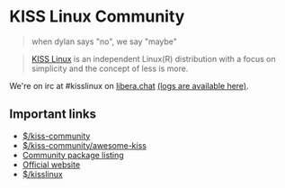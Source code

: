 # KISS Linux Community

> when dylan says "no", we say "maybe"

> [KISS Linux](https://kisslinux.org/) is an independent Linux(R) distribution with a focus on simplicity and the concept of less is more.

We're on irc at #kisslinux on [libera.chat](irc://irc.libera.chat) [(logs are available here)](https://libera.irclog.whitequark.org/kisslinux).

## Important links
- [$/kiss-community](https://github.com/kiss-community)
- [$/kiss-community/awesome-kiss](https://github.com/kiss-community/awesome-kiss)
- [Community package listing](https://jedahan.com/kiss-find)
- [Official website](https://kisslinux.org)
- [$/kisslinux](https://github.com/kisslinux)
